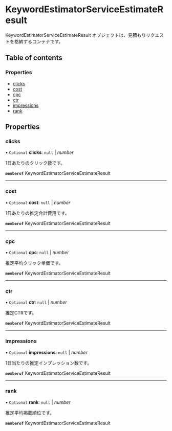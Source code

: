 # KeywordEstimatorServiceEstimateResult


<div lang=\"ja\">KeywordEstimatorServiceEstimateResult オブジェクトは、見積もりリクエストを格納するコンテナです。</div> 

## Table of contents

### Properties

- [clicks](keywordestimatorserviceestimateresult.md#clicks)
- [cost](keywordestimatorserviceestimateresult.md#cost)
- [cpc](keywordestimatorserviceestimateresult.md#cpc)
- [ctr](keywordestimatorserviceestimateresult.md#ctr)
- [impressions](keywordestimatorserviceestimateresult.md#impressions)
- [rank](keywordestimatorserviceestimateresult.md#rank)

## Properties

### clicks

• `Optional` **clicks**: ``null`` \| *number*

<div lang=\"ja\">1日あたりのクリック数です。</div> 

**`memberof`** KeywordEstimatorServiceEstimateResult

___

### cost

• `Optional` **cost**: ``null`` \| *number*

<div lang=\"ja\">1日あたりの推定合計費用です。</div> 

**`memberof`** KeywordEstimatorServiceEstimateResult

___

### cpc

• `Optional` **cpc**: ``null`` \| *number*

<div lang=\"ja\">推定平均クリック単価です。</div> 

**`memberof`** KeywordEstimatorServiceEstimateResult

___

### ctr

• `Optional` **ctr**: ``null`` \| *number*

<div lang=\"ja\">推定CTRです。</div> 

**`memberof`** KeywordEstimatorServiceEstimateResult

___

### impressions

• `Optional` **impressions**: ``null`` \| *number*

<div lang=\"ja\">1日当たりの推定インプレッション数です。</div> 

**`memberof`** KeywordEstimatorServiceEstimateResult

___

### rank

• `Optional` **rank**: ``null`` \| *number*

<div lang=\"ja\">推定平均掲載順位です。</div> 

**`memberof`** KeywordEstimatorServiceEstimateResult
